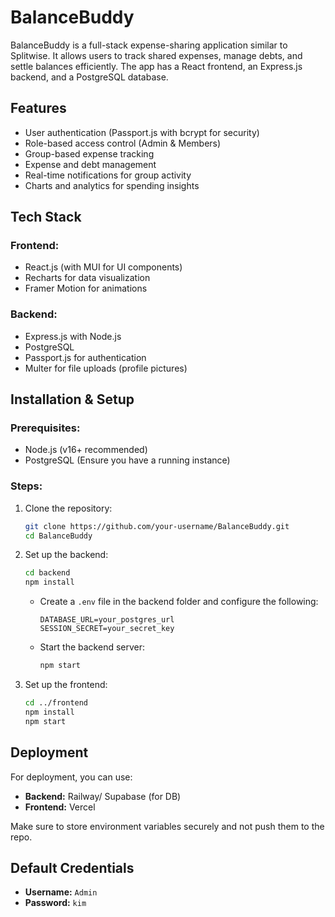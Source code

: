 # BalanceBuddy

BalanceBuddy is a full-stack expense-sharing application similar to Splitwise. It allows users to track shared expenses, manage debts, and settle balances efficiently. The app has a React frontend, an Express.js backend, and a PostgreSQL database.

## Features
- User authentication (Passport.js with bcrypt for security)
- Role-based access control (Admin & Members)
- Group-based expense tracking
- Expense and debt management
- Real-time notifications for group activity
- Charts and analytics for spending insights

## Tech Stack
### Frontend:
- React.js (with MUI for UI components)
- Recharts for data visualization
- Framer Motion for animations

### Backend:
- Express.js with Node.js
- PostgreSQL
- Passport.js for authentication
- Multer for file uploads (profile pictures)

## Installation & Setup
### Prerequisites:
- Node.js (v16+ recommended)
- PostgreSQL (Ensure you have a running instance)

### Steps:
1. Clone the repository:
   ```sh
   git clone https://github.com/your-username/BalanceBuddy.git
   cd BalanceBuddy
   ```

2. Set up the backend:
   ```sh
   cd backend
   npm install
   ```
   - Create a `.env` file in the backend folder and configure the following:
     ```env
     DATABASE_URL=your_postgres_url
     SESSION_SECRET=your_secret_key
     ```
   - Start the backend server:
     ```sh
     npm start
     ```

3. Set up the frontend:
   ```sh
   cd ../frontend
   npm install
   npm start
   ```

## Deployment
For deployment, you can use:
- **Backend:** Railway/ Supabase (for DB)
- **Frontend:** Vercel

Make sure to store environment variables securely and not push them to the repo.

## Default Credentials
- **Username:** `Admin`
- **Password:** `kim`


